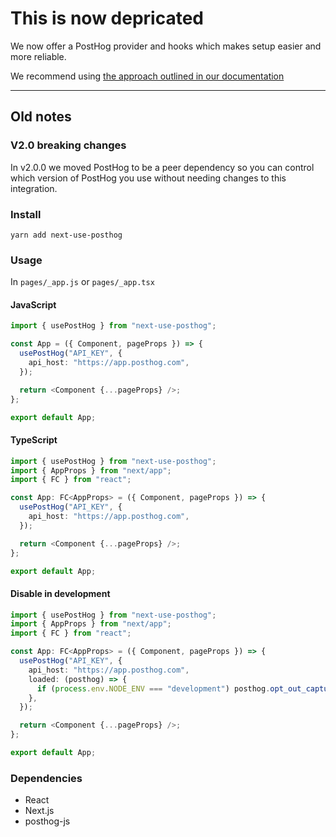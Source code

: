 # This is now depricated

We now offer a PostHog provider and hooks which makes setup easier and more reliable.

We recommend using [the approach outlined in our documentation](https://posthog.com/docs/integrate/third-party/next-js)

<hr/>

## Old notes

### V2.0 breaking changes

In v2.0.0 we moved PostHog to be a peer dependency so you can control which version of PostHog you use without needing changes to this integration.

### Install

`yarn add next-use-posthog`

### Usage

In `pages/_app.js` or `pages/_app.tsx`

#### JavaScript

```typescript
import { usePostHog } from "next-use-posthog";

const App = ({ Component, pageProps }) => {
  usePostHog("API_KEY", {
    api_host: "https://app.posthog.com",
  });

  return <Component {...pageProps} />;
};

export default App;
```

#### TypeScript

```typescript
import { usePostHog } from "next-use-posthog";
import { AppProps } from "next/app";
import { FC } from "react";

const App: FC<AppProps> = ({ Component, pageProps }) => {
  usePostHog("API_KEY", {
    api_host: "https://app.posthog.com",
  });

  return <Component {...pageProps} />;
};

export default App;
```

#### Disable in development

```typescript
import { usePostHog } from "next-use-posthog";
import { AppProps } from "next/app";
import { FC } from "react";

const App: FC<AppProps> = ({ Component, pageProps }) => {
  usePostHog("API_KEY", {
    api_host: "https://app.posthog.com",
    loaded: (posthog) => {
      if (process.env.NODE_ENV === "development") posthog.opt_out_capturing();
    },
  });

  return <Component {...pageProps} />;
};

export default App;
```

### Dependencies

- React
- Next.js
- posthog-js
